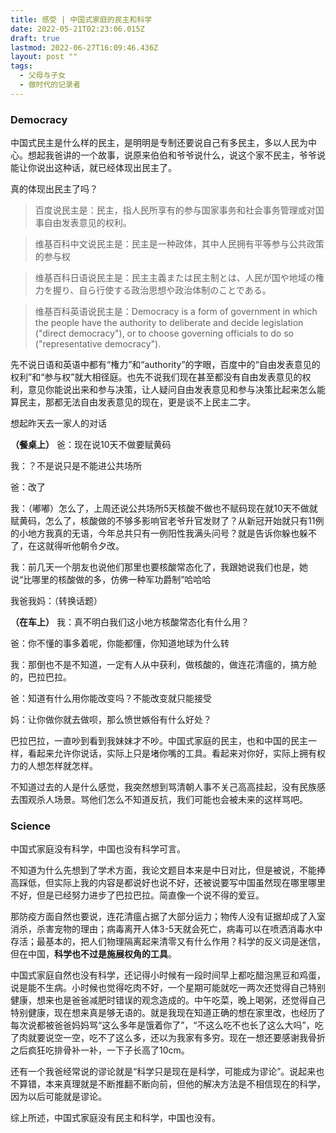 ```yaml
---
title: 感受 | 中国式家庭的民主和科学
date: 2022-05-21T02:23:06.015Z
draft: true
lastmod: 2022-06-27T16:09:46.436Z
layout: post ""
tags:
  - 父母与子女
  - 做时代的记录者
---
```

### Democracy

中国式民主是什么样的民主，是明明是专制还要说自己有多民主，多以人民为中心。想起我爸讲的一个故事，说原来伯伯和爷爷说什么，说这个家不民主，爷爷说能让你说出这种话，就已经体现出民主了。

真的体现出民主了吗？
> 百度说民主是：民主，指人民所享有的参与国家事务和社会事务管理或对国事自由发表意见的权利。

> 维基百科中文说民主是：民主是一种政体，其中人民拥有平等参与公共政策的参与权

> 维基百科日语说民主是：民主主義または民主制とは、人民が国や地域の権力を握り、自ら行使する政治思想や政治体制のことである。

> 维基百科英语说民主是：Democracy is a form of government in which the people have the authority to deliberate and decide legislation ("direct democracy"), or to choose governing officials to do so ("representative democracy"). 

先不说日语和英语中都有“権力”和“authority”的字眼，百度中的“自由发表意见的权利”和“参与权”就大相径庭。也先不说我们现在甚至都没有自由发表意见的权利，意见你能说出来和参与决策，让人疑问自由发表意见和参与决策比起来怎么能算民主，那都无法自由发表意见的现在，更是谈不上民主二字。

想起昨天去一家人的对话

**（餐桌上）**
爸：现在说10天不做要赋黄码

我：？不是说只是不能进公共场所

爸：改了

我：（嘟嘟）怎么了，上周还说公共场所5天核酸不做也不赋码现在就10天不做就赋黄码，怎么了，核酸做的不够多影响官老爷升官发财了？从新冠开始就只有11例的小地方我真的无语，今年总共只有一例阳性我满头问号？就是告诉你躲也躲不了，在这就得听他朝令夕改。

我：前几天一个朋友也说他们那里也要核酸常态化了，我跟她说我们也是，她说“比哪里的核酸做的多，仿佛一种军功爵制”哈哈哈

我爸我妈：（转换话题）

**（在车上）**
我：真不明白我们这小地方核酸常态化有什么用？

爸：你不懂的事多着呢，你能都懂，你知道地球为什么转

我：那倒也不是不知道，一定有人从中获利，做核酸的，做连花清瘟的，搞方舱的，巴拉巴拉。

爸：知道有什么用你能改变吗？不能改变就只能接受

妈：让你做你就去做呗，那么愤世嫉俗有什么好处？

巴拉巴拉，一直吵到看到我妹妹才不吵。中国式家庭的民主，也和中国的民主一样，看起来允许你说话，实际上只是堵你嘴的工具。看起来对你好，实际上拥有权力的人想怎样就怎样。

不知道过去的人是什么感觉，我突然想到骂清朝人事不关己高高挂起，没有民族感去围观杀人场景。骂他们怎么不知道反抗，我们可能也会被未来的这样骂吧。

### Science

中国式家庭没有科学，中国也没有科学可言。

不知道为什么先想到了学术方面，我论文题目本来是中日对比，但是被说，不能捧高踩低，但实际上我的内容是都说好也说不好，还被说要写中国虽然现在哪里哪里不好，但是已经努力进步了巴拉巴拉。简直像一个说不得的爱豆。

那防疫方面自然也要说，连花清瘟占据了大部分运力；物传人没有证据却成了入室消杀，杀害宠物的理由；病毒离开人体3-5天就会死亡，病毒可以在喷洒消毒水中存活；最基本的，把人们物理隔离起来清零又有什么作用？科学的反义词是迷信，但在中国，**科学也不过是施展权角的工具**。

中国式家庭自然也没有科学，还记得小时候有一段时间早上都吃醋泡黑豆和鸡蛋，说是能不生病。小时候也觉得吃肉不好，一个星期可能就吃一两次还觉得自己特别健康，想来也是爸爸减肥时错误的观念造成的。中午吃菜，晚上喝粥，还觉得自己特别健康，现在想来真是够无语的。就是我现在知道正确的想在家里改，也经历了每次说都被爸爸妈妈骂“这么多年是饿着你了”，“不这么吃不也长了这么大吗”，吃了肉就要说空一空，吃不了这么多，还以为我家有多穷。现在一想还要感谢我骨折之后疯狂吃排骨补一补，一下子长高了10cm。

还有一个我爸经常说的谬论就是“科学只是现在是科学，可能成为谬论”。说起来也不算错，本来真理就是不断推翻不断向前，但他的解决方法是不相信现在的科学，因为以后可能就是谬论。

综上所述，中国式家庭没有民主和科学，中国也没有。